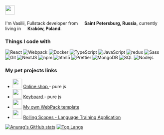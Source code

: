 <h1><img src="https://emojis.slackmojis.com/emojis/images/1643516237/22654/fancy_cat.png?1643516237" width="30"/></h1>

I'm Vasilii, Fullstack developer from <img src="https://cdn-icons-png.flaticon.com/512/197/197408.png" width="13"/> <b>Saint Petersburg, Russia</b>, currently living in <img src="https://cdn-icons-png.flaticon.com/512/197/197529.png" width="13"/> <b>Kraków, Poland</b>.</p>
<h3>Things I code with</h3>
<p>
  <img alt="React" src="https://img.shields.io/badge/-React-45b8d8?style=flat-square&logo=react&logoColor=white" />
  <img alt="Webpack" src="https://img.shields.io/badge/-Webpack-8DD6F9?style=flat-square&logo=webpack&logoColor=white" /> 
  <img alt="Docker" src="https://img.shields.io/badge/-Docker-46a2f1?style=flat-square&logo=docker&logoColor=white" />
  <img alt="TypeScript" src="https://img.shields.io/badge/-TypeScript-007ACC?style=flat-square&logo=typescript&logoColor=white" />
  <img alt="JavaScript" src="https://img.shields.io/badge/-JavaScript-F7B93E?style=flat-square&logo=typescript&logoColor=white" />
  <img alt="redux" src="https://img.shields.io/badge/-Redux-764ABC?style=flat-square&logo=redux&logoColor=white" />
  <img alt="Sass" src="https://img.shields.io/badge/-Sass-CC6699?style=flat-square&logo=sass&logoColor=white" />
  <img alt="Git" src="https://img.shields.io/badge/-Git-F05032?style=flat-square&logo=git&logoColor=white" />
  <img alt="NextJS" src="https://img.shields.io/badge/-NextJs-ea2845?style=flat-square&logo=nestjs&logoColor=white" />
  <img alt="npm" src="https://img.shields.io/badge/-NPM-CB3837?style=flat-square&logo=npm&logoColor=white" />
  <img alt="html5" src="https://img.shields.io/badge/-HTML5-E34F26?style=flat-square&logo=html5&logoColor=white" />
  <img alt="Prettier" src="https://img.shields.io/badge/-Prettier-F7B93E?style=flat-square&logo=prettier&logoColor=white" />
  <img alt="MongoDB" src="https://img.shields.io/badge/-MongoDB-13aa52?style=flat-square&logo=mongodb&logoColor=white" />
  <img alt="SQL" src="https://img.shields.io/badge/-SQL-3a8bfc?style=flat-square&logo=mysql&logoColor=white" />
  <img alt="Nodejs" src="https://img.shields.io/badge/-Nodejs-43853d?style=flat-square&logo=Node.js&logoColor=white" />
</p>
<h3> My pet projects links </h3>
  <ul>
    <li><img src="https://emojis.slackmojis.com/emojis/images/1643515676/17007/doge.gif?1643515676" width="30"/> <a href="https://richardpickman.github.io/hawkins-shop/products.html">  Online shop </a> - pure js</li>
    <li><img src="https://emojis.slackmojis.com/emojis/images/1643512048/44657/keyboard.png?1643512048" width="30"/> <a href="https://richardpickman.github.io/keyboard/">  Keyboard </a> - pure js</li>
    <!--<li><img src="https://emojis.slackmojis.com/emojis/images/1643515834/18499/joker_cards.png?1643515834" width="30"/> <a href="">  Munchkin Level Counter </a> - NextJS, NodeJS, React, Self-made state container, WebSockets</li> -->
    <li><img src="https://emojis.slackmojis.com/emojis/images/1643514778/7887/webpack.png?1643514778" width="30"/> <a href="https://github.com/RichardPickman/js-webpack-boilerplate">  My own WebPack template</a></li>
    <li><img src="https://emojis.slackmojis.com/emojis/images/1645391937/53467/language.png?1645391937" width="30"/> <a href="https://github.com/RichardPickman/rslang">Rolling Scopes - Language Training Application</a></li>
  </ul>
 
<!--<h3> Most common packages </h3>
  <ul>
    <li><img src="https://emojis.slackmojis.com/emojis/images/1643515676/17007/doge.gif?1643515676" width="30"/> <a href="https://www.npmjs.com/package/dotenv">  Dotenv</a></li>
    <li><img src="https://emojis.slackmojis.com/emojis/images/1643515676/17007/doge.gif?1643515676" width="30"/> <a href="https://www.npmjs.com/package/cross-env">  Cross-env</a></li>
    <li><img src="https://emojis.slackmojis.com/emojis/images/1643515676/17007/doge.gif?1643515676" width="30"/> <a href="https://github.com/facebook/create-react-app">  React</a></li>
    <li><img src="https://emojis.slackmojis.com/emojis/images/1643515676/17007/doge.gif?1643515676" width="30"/> <a href="https://www.npmjs.com/package/eslint">  Eslint</a></li>
    <li><img src="https://emojis.slackmojis.com/emojis/images/1643515676/17007/doge.gif?1643515676" width="30"/> <a href="https://babeljs.io/">  Babel</a></li>
    <li><img src="https://emojis.slackmojis.com/emojis/images/1643515676/17007/doge.gif?1643515676" width="30"/> <a href="https://postcss.org/">  PostCSS</a></li>
    <li><img src="https://emojis.slackmojis.com/emojis/images/1643515676/17007/doge.gif?1643515676" width="30"/> <a href="https://github.com/postcss/autoprefixer">  Autoprefixer</a></li>
    <li><img src="https://emojis.slackmojis.com/emojis/images/1643515676/17007/doge.gif?1643515676" width="30"/> <a href="https://www.typescriptlang.org/">  TypeScript</a></li>
    <li><img src="https://emojis.slackmojis.com/emojis/images/1643515676/17007/doge.gif?1643515676" width="30"/> <a href="https://sass-lang.com/">  SASS</a></li>
    <li><img src="https://emojis.slackmojis.com/emojis/images/1643515676/17007/doge.gif?1643515676" width="30"/> <a href="https://webpack.js.org/">  WebPack</a></li>
  </ul> -->
  
[![Anurag's GitHub stats](https://github-readme-stats.vercel.app/api?username=richardpickman&show_icons=true&theme=github_dark)](https://github.com/richardpickman/github-readme-stats)
[![Top Langs](https://github-readme-stats.vercel.app/api/top-langs/?username=richardpickman&layout=compact&theme=github_dark)](https://github.com/richardpickman/github-readme-stats)
